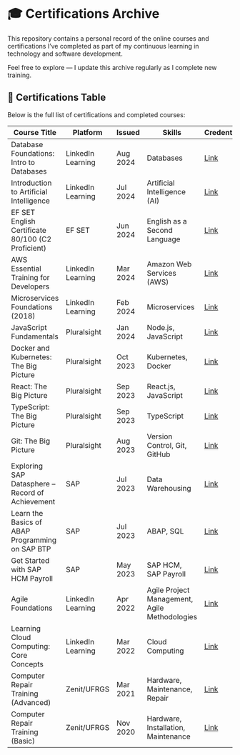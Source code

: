 # 🎓 Certifications Archive

This repository contains a personal record of the online courses and certifications I’ve completed as part of my continuous learning in technology and software development.

Feel free to explore — I update this archive regularly as I complete new training.

## 📄 Certifications Table
Below is the full list of certifications and completed courses:


| Course Title | Platform | Issued | Skills | Credential |
|--------------|----------|--------|--------|------------|
| Database Foundations: Intro to Databases | LinkedIn Learning | Aug 2024 | Databases | [Link](https://www.linkedin.com/learning/certificates/f8841156bb152bd2e6108b45f17f33c066a64b463d810ece5ff637a2e23f8eb9) |
| Introduction to Artificial Intelligence | LinkedIn Learning | Jul 2024 | Artificial Intelligence (AI) | [Link](https://www.linkedin.com/learning/certificates/d0395f0c4c00080389f81ee58063b0aec0934388a094353554f0bff33f61f96d) |
| EF SET English Certificate 80/100 (C2 Proficient) | EF SET | Jun 2024 | English as a Second Language | [Link](https://cert.efset.org/fvAfv7) |
| AWS Essential Training for Developers | LinkedIn Learning | Mar 2024 | Amazon Web Services (AWS) | [Link](https://www.linkedin.com/learning/certificates/41226a02c44cbc89c3d53592e86c33a828f0383edbc6f0fb507ee9fa87ff2ff3) |
| Microservices Foundations (2018) | LinkedIn Learning | Feb 2024 | Microservices | [Link](https://www.linkedin.com/learning/certificates/825e48b878d43a4bc117daf7fa6f7da1e84436618274ddb0ba4750525cb89782) |
| JavaScript Fundamentals | Pluralsight | Jan 2024 | Node.js, JavaScript | [Link](https://app.pluralsight.com/achievements/share/4cc10422-b880-49ba-a465-d34819b491e1) |
| Docker and Kubernetes: The Big Picture | Pluralsight | Oct 2023 | Kubernetes, Docker | [Link](https://github.com/gmadalosso/certifications-archive/blob/main/certificates/Docker-And-Kubernetes-The-Big-Picture.jpg) |
| React: The Big Picture | Pluralsight | Sep 2023 | React.js, JavaScript | [Link](https://github.com/gmadalosso/certifications-archive/blob/main/certificates/React-The-Big-Picture.jpg) |
| TypeScript: The Big Picture | Pluralsight | Sep 2023 | TypeScript | [Link](https://github.com/gmadalosso/certifications-archive/blob/main/certificates/TypeScript-The-Big-Picture.jpg) |
| Git: The Big Picture | Pluralsight | Aug 2023 | Version Control, Git, GitHub | [Link](https://github.com/gmadalosso/certifications-archive/blob/main/certificates/Git-The-Big-Picture.jpg) |
| Exploring SAP Datasphere – Record of Achievement | SAP | Jul 2023 | Data Warehousing | [Link](https://www.credly.com/badges/4667df12-0f53-48db-acb6-c110d259d25a/linked_in_profile) |
| Learn the Basics of ABAP Programming on SAP BTP | SAP | Jul 2023 | ABAP, SQL | [Link](https://www.credly.com/badges/c4de3aa4-5175-4156-9479-45ec4b2f5ec1/linked_in_profile) |
| Get Started with SAP HCM Payroll | SAP | May 2023 | SAP HCM, SAP Payroll | [Link](https://www.credly.com/badges/4088aa64-c6e2-429d-bccb-6c9f12252bed/linked_in_profile) |
| Agile Foundations | LinkedIn Learning | Apr 2022 | Agile Project Management, Agile Methodologies | [Link](https://www.linkedin.com/learning/certificates/eab8c51e70797e6a0be0c27637649a7d774f631dbfc5b894a2a025e2cba544b9) |
| Learning Cloud Computing: Core Concepts | LinkedIn Learning | Mar 2022 | Cloud Computing | [Link](https://www.linkedin.com/learning/certificates/b747a687464820cc1042fbbf7a88fdb95fa649c2fe9c1c370b2d08ef44ebef57) |
| Computer Repair Training (Advanced) | Zenit/UFRGS | Mar 2021 | Hardware, Maintenance, Repair | [Link](https://drive.google.com/file/d/1EJDNhu8kMVVE4ML4z1A5Yqyiu_PrScep/view) |
| Computer Repair Training (Basic) | Zenit/UFRGS | Nov 2020 | Hardware, Installation, Maintenance | [Link](https://drive.google.com/file/d/1vzKcWf5BAi3x4Lbx6esiGtD3FV0kscEa/view) |

